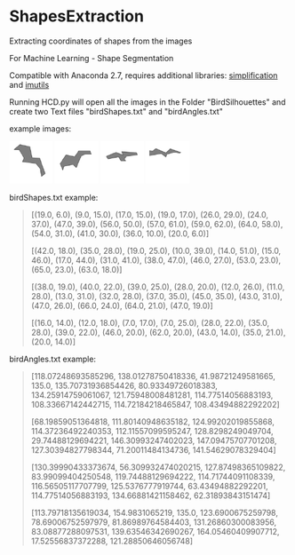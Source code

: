 # ShapesExtraction
Extracting coordinates of shapes from the images

For Machine Learning - Shape Segmentation

Compatible with Anaconda 2.7, requires additional libraries:
[simplification](https://github.com/urschrei/simplification) and [imutils](https://github.com/jrosebr1/imutils)

Running HCD.py will open all the images in the Folder "BirdSilhouettes" and create two Text files "birdShapes.txt" and "birdAngles.txt"

example images:

![Bird01.bmp](/BirdSilhouettes/Bird01.bmp) ![Bird02.bmp](/BirdSilhouettes/Bird02.bmp) ![Bird03.bmp](/BirdSilhouettes/Bird03.bmp) ![Bird05.bmp](/BirdSilhouettes/Bird05.bmp)


birdShapes.txt example:
> [(19.0, 6.0), (9.0, 15.0), (17.0, 15.0), (19.0, 17.0), (26.0, 29.0), (24.0, 37.0), (47.0, 39.0), (56.0, 50.0), (57.0, 61.0), (59.0, 62.0), (64.0, 58.0), (54.0, 31.0), (41.0, 30.0), (36.0, 10.0), (20.0, 6.0)]
>
> [(42.0, 18.0), (35.0, 28.0), (19.0, 25.0), (10.0, 39.0), (14.0, 51.0), (15.0, 46.0), (17.0, 44.0), (31.0, 41.0), (38.0, 47.0), (46.0, 27.0), (53.0, 23.0), (65.0, 23.0), (63.0, 18.0)]
>
> [(38.0, 19.0), (40.0, 22.0), (39.0, 25.0), (28.0, 20.0), (12.0, 26.0), (11.0, 28.0), (13.0, 31.0), (32.0, 28.0), (37.0, 35.0), (45.0, 35.0), (43.0, 31.0), (47.0, 26.0), (66.0, 24.0), (64.0, 21.0), (47.0, 19.0)]
>
> [(16.0, 14.0), (12.0, 18.0), (7.0, 17.0), (7.0, 25.0), (28.0, 22.0), (35.0, 28.0), (39.0, 22.0), (46.0, 20.0), (62.0, 20.0), (43.0, 14.0), (35.0, 21.0), (20.0, 14.0)]

birdAngles.txt example:
> [118.07248693585296, 138.01278750418336, 41.98721249581665, 135.0, 135.70731936854426, 80.93349726018383, 134.25914759061067, 121.75948008481281, 114.77514056883193, 108.33667142442715, 114.72184218465847, 108.43494882292202]
>
> [68.19859051364818, 111.80140948635182, 124.99202019855868, 114.37236492240353, 112.11557099595247, 128.8298249049704, 29.74488129694221, 146.30993247402023, 147.09475707701208, 127.30394827798344, 71.20011484134736, 141.54629078329404]
>
> [130.39990433373674, 56.309932474020215, 127.87498365109822, 83.99099404250548, 119.74488129694222, 114.71744091108339, 116.56505117707799, 125.5376777919744, 63.43494882292201, 114.77514056883193, 134.66881421158462, 62.31893843151474]
>
> [113.79718135619034, 154.9831065219, 135.0, 123.6900675259798, 78.69006752597979, 81.86989764584403, 131.26860300083956, 83.08877288097531, 139.63546342690267, 164.05460409907712, 17.52556837372288, 121.28850646056748]
